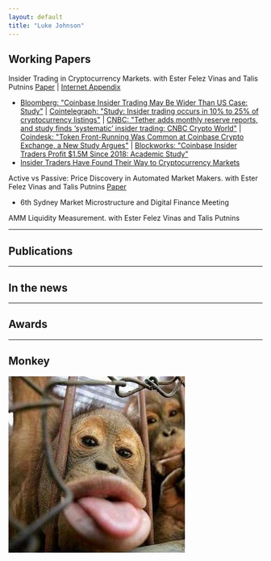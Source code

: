 ```yaml
---
layout: default
title: "Luke Johnson"
---
```


## Working Papers


Insider Trading in Cryptocurrency Markets. with Ester Felez Vinas and Talis Putnins
[Paper](https://papers.ssrn.com/sol3/papers.cfm?abstract_id=4184367) | [Internet Appendix](/it-cc/internet-appendix.pdf)
- [Bloomberg: "Coinbase Insider Trading May Be Wider Than US Case: Study"](https://www.bloomberg.com/news/articles/2022-08-17/coinbase-insider-trading-may-be-wider-than-us-case-study-says) | [Cointelegraph: "Study: Insider trading occurs in 10% to 25% of cryptocurrency listings"](https://cointelegraph.com/news/study-insider-trading-occurs-in-10-to-25-of-cryptocurrency-listings) | [CNBC: "Tether adds monthly reserve reports, and study finds ‘systematic’ insider trading: CNBC Crypto World"](https://www.cnbc.com/video/2022/08/18/bitcoin-break-losing-streak-study-finds-systematic-insider-trading-cnbc-crypto-world.html) | [Coindesk: "Token Front-Running Was Common at Coinbase Crypto Exchange, a New Study Argues"](https://www.coindesk.com/business/2022/08/17/token-front-running-was-common-at-coinbase-a-new-study-argues/) | [Blockworks: "Coinbase Insider Traders Profit $1.5M Since 2018: Academic Study"](https://blockworks.co/news/coinbase-insider-traders-profit-1-5m-since-2018-academic-study) 
- [Insider Traders Have Found Their Way to Cryptocurrency Markets](https://clsbluesky.law.columbia.edu/2022/08/26/insider-traders-have-found-their-way-to-cryptocurrency-markets/) 

Active vs Passive: Price Discovery in Automated Market Makers. with Ester Felez Vinas and Talis Putnins
[Paper](/avp-pd/paper.pdf) 
- 6th Sydney Market Microstructure and Digital Finance Meeting

AMM Liquidity Measurement. with Ester Felez Vinas and Talis Putnins


---

## Publications


---

## In the news



---

## Awards


---

## Monkey

<img style="width:350px;" src="/assets/img/funny-monkey1.jpg"/>
